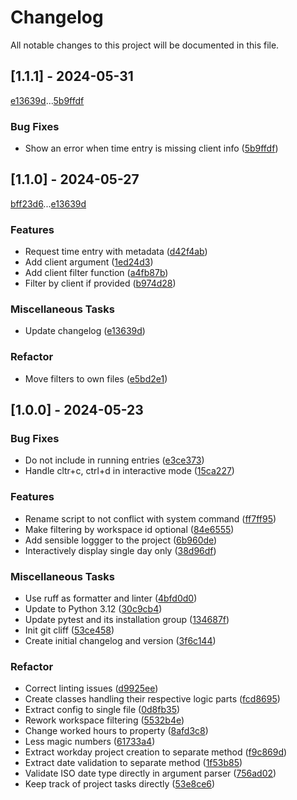 # Changelog

All notable changes to this project will be documented in this file.

## [1.1.1] - 2024-05-31

[e13639d](e13639d34519747aa922c47845155345738dfb31)...[5b9ffdf](5b9ffdffb951589fe6cdc62aef78be207bfd40dc)

### Bug Fixes

- Show an error when time entry is missing client info ([5b9ffdf](5b9ffdffb951589fe6cdc62aef78be207bfd40dc))

## [1.1.0] - 2024-05-27

[bff23d6](bff23d6e4b1afa52758bcaf7cde97b2074020bb2)...[e13639d](e13639d34519747aa922c47845155345738dfb31)

### Features

- Request time entry with metadata ([d42f4ab](d42f4ab1746f237f653a6a315498f7a6a67a0cc9))
- Add client argument ([1ed24d3](1ed24d3a38f36bc670609fe8bf2dc98317805848))
- Add client filter function ([a4fb87b](a4fb87b194f9745a44d20e1f5fea48626ed7f10c))
- Filter by client if provided ([b974d28](b974d28fc07fc8dd104f67737e47247424b32431))

### Miscellaneous Tasks

- Update changelog ([e13639d](e13639d34519747aa922c47845155345738dfb31))

### Refactor

- Move filters to own files ([e5bd2e1](e5bd2e127bd60a57c2d984903719e97c98847e7c))

## [1.0.0] - 2024-05-23

### Bug Fixes

- Do not include in running entries ([e3ce373](e3ce373287a50aed322450bf11bc7b49dc6fd90f))
- Handle cltr+c, ctrl+d in interactive mode ([15ca227](15ca227030105098519b7658d40f08c16b233c1b))

### Features

- Rename script to not conflict with system command ([ff7ff95](ff7ff95c655d91a32c19f9bbfc415f2bb7c4be8f))
- Make filtering by workspace id optional ([84e6555](84e6555a73f6219a9bf9dbe726b62f362a208331))
- Add sensible loggger to the project ([6b960de](6b960defd71c9c3ca2f606626dd1565d446150d6))
- Interactively display single day only ([38d96df](38d96dfd46a8429e628094d697b6872733af34aa))

### Miscellaneous Tasks

- Use ruff as formatter and linter ([4bfd0d0](4bfd0d00eeaf9e6a488be9dd4ffaafd32a7615eb))
- Update to Python 3.12 ([30c9cb4](30c9cb4fb7041ddbd80972b31d003850d9912f4b))
- Update pytest and its installation group ([134687f](134687f069710155cbe4f7a95e77ec1f5cb1dc14))
- Init git cliff ([53ce458](53ce458381f796af67cff9d019fae2c61aa462d1))
- Create initial changelog and version ([3f6c144](3f6c14478177dfae2dc4317f547d329c522f2f12))

### Refactor

- Correct linting issues ([d9925ee](d9925ee78ec86ec6479be6d8271c48291a1f4543))
- Create classes handling their respective logic parts ([fcd8695](fcd86954da31c28d485eebfb7faa118064966291))
- Extract config to single file ([0d8fb35](0d8fb351e74a167b642c844055c1bb2597835e8b))
- Rework workspace filtering ([5532b4e](5532b4ea02ecd712cc147c8f62fc1df22e7d47cc))
- Change worked hours to property ([8afd3c8](8afd3c8a343564b61332e3756bf8dc47d61f5b0b))
- Less magic numbers ([61733a4](61733a4c459c6fa252cda9dc698202eb1f279684))
- Extract workday project creation to separate method ([f9c869d](f9c869daa645395672bebe239c6d46ea988362ed))
- Extract date validation to separate method ([1f53b85](1f53b85703f7ff1bcb9317bd916ca12ed1440841))
- Validate ISO date type directly in argument parser ([756ad02](756ad020728a70d55171a3a94c8188507565dfca))
- Keep track of project tasks directly ([53e8ce6](53e8ce6ab102d11c88eeaa0a0862330c3195009e))

<!-- generated by git-cliff -->
